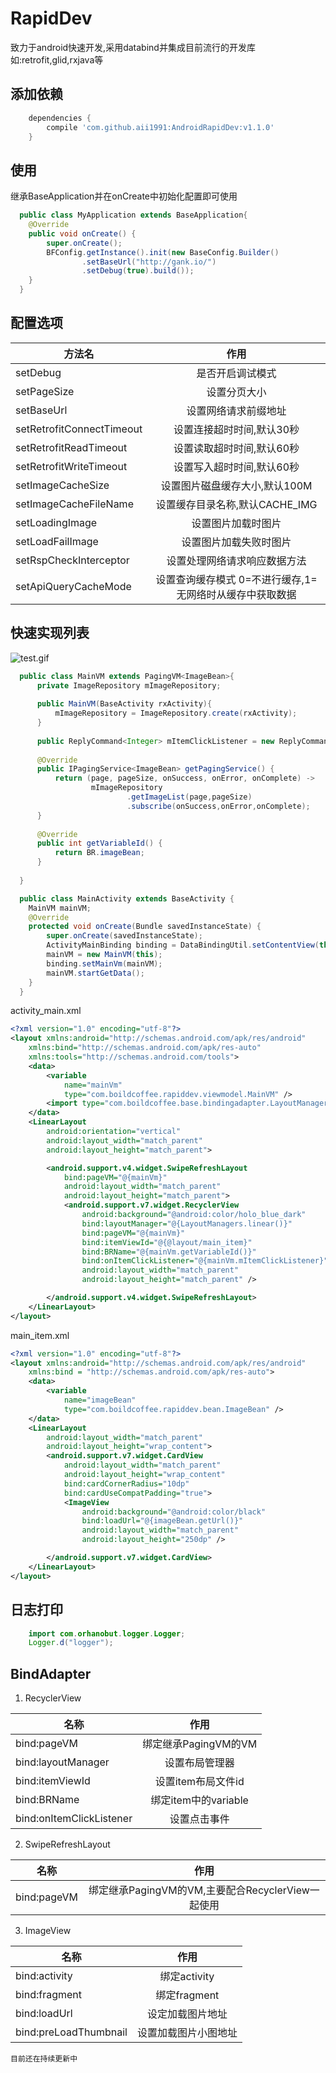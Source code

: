 # RapidDev

  致力于android快速开发,采用databind并集成目前流行的开发库如:retrofit,glid,rxjava等

## 添加依赖
```groovy
    dependencies {
        compile 'com.github.aii1991:AndroidRapidDev:v1.1.0'
    }
```

## 使用

继承BaseApplication并在onCreate中初始化配置即可使用

```java
  public class MyApplication extends BaseApplication{
    @Override
    public void onCreate() {
        super.onCreate();
        BFConfig.getInstance().init(new BaseConfig.Builder()
                .setBaseUrl("http://gank.io/")
                .setDebug(true).build());
    }
  }
```

## 配置选项

| 方法名                     | 作用 |
| -                         | :-:  |
| setDebug                  | 是否开启调试模式 |
| setPageSize               | 设置分页大小 |
| setBaseUrl                | 设置网络请求前缀地址 |
| setRetrofitConnectTimeout | 设置连接超时时间,默认30秒 |
| setRetrofitReadTimeout    | 设置读取超时时间,默认60秒 |
| setRetrofitWriteTimeout   | 设置写入超时时间,默认60秒 |
| setImageCacheSize         | 设置图片磁盘缓存大小,默认100M |
| setImageCacheFileName     | 设置缓存目录名称,默认CACHE_IMG |
| setLoadingImage           | 设置图片加载时图片 |
| setLoadFailImage          | 设置图片加载失败时图片 |
| setRspCheckInterceptor    | 设置处理网络请求响应数据方法 |
| setApiQueryCacheMode      | 设置查询缓存模式 0=不进行缓存,1=无网络时从缓存中获取数据|

## 快速实现列表

![test.gif](
https://github.com/aii1991/AndroidRapidDev/blob/master/app/gif/test.gif)

```java
  public class MainVM extends PagingVM<ImageBean>{
      private ImageRepository mImageRepository;
  
      public MainVM(BaseActivity rxActivity){
          mImageRepository = ImageRepository.create(rxActivity);
      }
  
      public ReplyCommand<Integer> mItemClickListener = new ReplyCommand<>((position) -> Toast.makeText(MyApplication.mInstance,"click position => "+ position,Toast.LENGTH_LONG).show());
  
      @Override
      public IPagingService<ImageBean> getPagingService() {
          return (page, pageSize, onSuccess, onError, onComplete) ->
                  mImageRepository
                          .getImageList(page,pageSize)
                          .subscribe(onSuccess,onError,onComplete);
      }
  
      @Override
      public int getVariableId() {
          return BR.imageBean;
      }
  
  }
```

```java
  public class MainActivity extends BaseActivity {
    MainVM mainVM;
    @Override
    protected void onCreate(Bundle savedInstanceState) {
        super.onCreate(savedInstanceState);
        ActivityMainBinding binding = DataBindingUtil.setContentView(this, R.layout.activity_main);
        mainVM = new MainVM(this);
        binding.setMainVm(mainVM);
        mainVM.startGetData();
    }
  }
```

activity_main.xml

```xml
<?xml version="1.0" encoding="utf-8"?>
<layout xmlns:android="http://schemas.android.com/apk/res/android"
    xmlns:bind="http://schemas.android.com/apk/res-auto"
    xmlns:tools="http://schemas.android.com/tools">
    <data>
        <variable
            name="mainVm"
            type="com.boildcoffee.rapiddev.viewmodel.MainVM" />
        <import type="com.boildcoffee.base.bindingadapter.LayoutManagers" />
    </data>
    <LinearLayout
        android:orientation="vertical"
        android:layout_width="match_parent"
        android:layout_height="match_parent">

        <android.support.v4.widget.SwipeRefreshLayout
            bind:pageVM="@{mainVm}"
            android:layout_width="match_parent"
            android:layout_height="match_parent">
            <android.support.v7.widget.RecyclerView
                android:background="@android:color/holo_blue_dark"
                bind:layoutManager="@{LayoutManagers.linear()}"
                bind:pageVM="@{mainVm}"
                bind:itemViewId="@{@layout/main_item}"
                bind:BRName="@{mainVm.getVariableId()}"
                bind:onItemClickListener="@{mainVm.mItemClickListener}"
                android:layout_width="match_parent"
                android:layout_height="match_parent" />

        </android.support.v4.widget.SwipeRefreshLayout>
    </LinearLayout>
</layout>
```

main_item.xml

```xml
<?xml version="1.0" encoding="utf-8"?>
<layout xmlns:android="http://schemas.android.com/apk/res/android"
    xmlns:bind = "http://schemas.android.com/apk/res-auto">
    <data>
        <variable
            name="imageBean"
            type="com.boildcoffee.rapiddev.bean.ImageBean" />
    </data>
    <LinearLayout
        android:layout_width="match_parent"
        android:layout_height="wrap_content">
        <android.support.v7.widget.CardView
            android:layout_width="match_parent"
            android:layout_height="wrap_content"
            bind:cardCornerRadius="10dp"
            bind:cardUseCompatPadding="true">
            <ImageView
                android:background="@android:color/black"
                bind:loadUrl="@{imageBean.getUrl()}"
                android:layout_width="match_parent"
                android:layout_height="250dp" />

        </android.support.v7.widget.CardView>
    </LinearLayout>
</layout>
```

## 日志打印

```java
    import com.orhanobut.logger.Logger;
    Logger.d("logger");
```

## BindAdapter

1. RecyclerView

| 名称                     | 作用 |
| -                        | :-:  |
| bind:pageVM              | 绑定继承PagingVM的VM |
| bind:layoutManager       | 设置布局管理器 |
| bind:itemViewId          | 设置item布局文件id |
| bind:BRName              | 绑定item中的variable |
| bind:onItemClickListener | 设置点击事件 |

2. SwipeRefreshLayout

| 名称                     | 作用 |
| -                        | :-:  |
| bind:pageVM              | 绑定继承PagingVM的VM,主要配合RecyclerView一起使用|

3. ImageView

| 名称                     | 作用  |
| -                        | :-:  |
| bind:activity            | 绑定activity |
| bind:fragment            | 绑定fragment |
| bind:loadUrl             | 设定加载图片地址 |
| bind:preLoadThumbnail    | 设置加载图片小图地址 |

`目前还在持续更新中`
